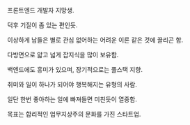 프론트엔드 개발자 지망생. 

덕후 기질이 좀 있는 편인듯.

이상하게 남들은 별로 관심 없어하는 어려운 이론 같은 것에 끌리곤 함. 

다방면으로 얇고 넓게 잡지식을 많이 보유함.

백엔드에도 흥미가 있으며, 장기적으로는 풀스택 지향. 

취미와 일이 하나가 되어야 행복해지는 유형의 사람. 

일단 한번 좋아하는 일에 빠져들면 미친듯이 열중함. 

목표는 합리적인 업무지상주의 문화를 가진 스타트업.
